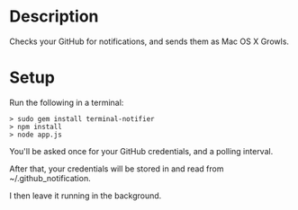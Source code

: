# Description
Checks your GitHub for notifications, and sends them as Mac OS X Growls.

# Setup
Run the following in a terminal:

	> sudo gem install terminal-notifier
	> npm install
	> node app.js
	
You'll be asked once for your GitHub credentials, and a polling interval.
 
After that, your credentials will be stored in and read from ~/.github_notification.

I then leave it running in the background.